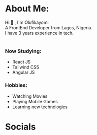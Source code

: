 # About Me:
Hi :wave: , I'm Olufikayomi <br>
A FrontEnd Developer from Lagos, Nigeria. <br>
I have 3 years experience in tech. <br><br>
### Now Studying: 
* React JS
* Tailwind CSS
* Angular JS

### Hobbies:
* Watching Movies
* Playing Mobile Games
* Learning new technologies

# Socials

